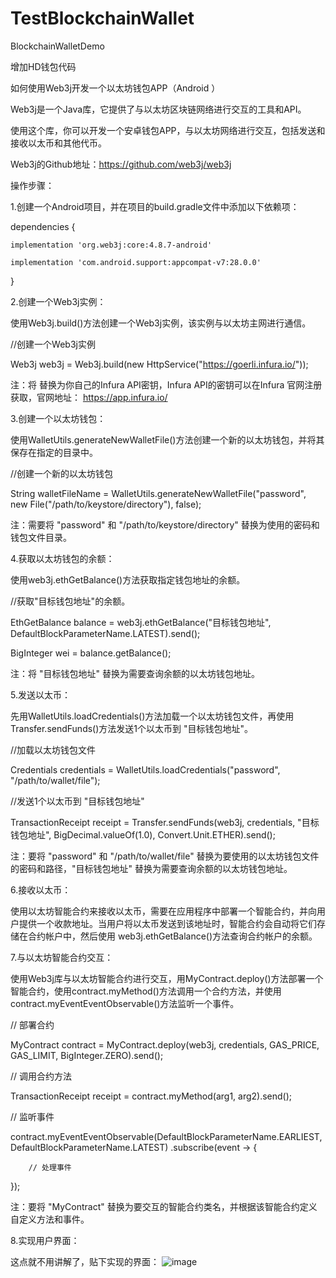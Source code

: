# TestBlockchainWallet
BlockchainWalletDemo 

增加HD钱包代码

如何使用Web3j开发一个以太坊钱包APP（Android ）

Web3j是一个Java库，它提供了与以太坊区块链网络进行交互的工具和API。

使用这个库，你可以开发一个安卓钱包APP，与以太坊网络进行交互，包括发送和接收以太币和其他代币。

Web3j的Github地址：https://github.com/web3j/web3j

操作步骤：

1.创建一个Android项目，并在项目的build.gradle文件中添加以下依赖项：

dependencies {

    implementation 'org.web3j:core:4.8.7-android'

    implementation 'com.android.support:appcompat-v7:28.0.0'
}

2.创建一个Web3j实例：

使用Web3j.build()方法创建一个Web3j实例，该实例与以太坊主网进行通信。

//创建一个Web3j实例

Web3j web3j = Web3j.build(new HttpService("https://goerli.infura.io/<your-infura-api-key>"));

注：将 <your-infura-api-key> 替换为你自己的Infura API密钥，Infura API的密钥可以在Infura 官网注册获取，官网地址： https://app.infura.io/

3.创建一个以太坊钱包：

使用WalletUtils.generateNewWalletFile()方法创建一个新的以太坊钱包，并将其保存在指定的目录中。

//创建一个新的以太坊钱包

String walletFileName = WalletUtils.generateNewWalletFile("password", new File("/path/to/keystore/directory"), false);

注：需要将 "password" 和 "/path/to/keystore/directory" 替换为使用的密码和钱包文件目录。

4.获取以太坊钱包的余额：

使用web3j.ethGetBalance()方法获取指定钱包地址的余额。

//获取"目标钱包地址"的余额。

EthGetBalance balance = web3j.ethGetBalance("目标钱包地址", DefaultBlockParameterName.LATEST).send();

BigInteger wei = balance.getBalance();

注：将 "目标钱包地址" 替换为需要查询余额的以太坊钱包地址。

5.发送以太币：

先用WalletUtils.loadCredentials()方法加载一个以太坊钱包文件，再使用Transfer.sendFunds()方法发送1个以太币到  "目标钱包地址"。

//加载以太坊钱包文件

Credentials credentials = WalletUtils.loadCredentials("password", "/path/to/wallet/file");

//发送1个以太币到 "目标钱包地址"

TransactionReceipt receipt = Transfer.sendFunds(web3j, credentials, "目标钱包地址", BigDecimal.valueOf(1.0), Convert.Unit.ETHER).send();


注：要将 "password" 和 "/path/to/wallet/file" 替换为要使用的以太坊钱包文件的密码和路径，"目标钱包地址" 替换为需要查询余额的以太坊钱包地址。

6.接收以太币：

使用以太坊智能合约来接收以太币，需要在应用程序中部署一个智能合约，并向用户提供一个收款地址。当用户将以太币发送到该地址时，智能合约会自动将它们存储在合约帐户中，然后使用    web3j.ethGetBalance()方法查询合约帐户的余额。

7.与以太坊智能合约交互：

使用Web3j库与以太坊智能合约进行交互，用MyContract.deploy()方法部署一个智能合约，使用contract.myMethod()方法调用一个合约方法，并使用contract.myEventEventObservable()方法监听一个事件。

// 部署合约

MyContract contract = MyContract.deploy(web3j, credentials, GAS_PRICE, GAS_LIMIT, BigInteger.ZERO).send();

// 调用合约方法

TransactionReceipt receipt = contract.myMethod(arg1, arg2).send();

// 监听事件

contract.myEventEventObservable(DefaultBlockParameterName.EARLIEST, DefaultBlockParameterName.LATEST)
    .subscribe(event -> {

        // 处理事件
});


注：要将 "MyContract" 替换为要交互的智能合约类名，并根据该智能合约定义自定义方法和事件。

8.实现用户界面：

这点就不用讲解了，贴下实现的界面：
    ![image](https://user-images.githubusercontent.com/42920945/225236912-b0f114a7-d6e5-461a-b2d8-b7da62b38090.png)

